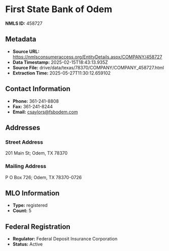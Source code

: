 # First State Bank of Odem

**NMLS ID:** 458727

## Metadata
- **Source URL:** https://nmlsconsumeraccess.org/EntityDetails.aspx/COMPANY/458727
- **Data Timestamp:** 2025-02-15T18:43:13.935Z
- **Source File:** drive/data/texas/78370/COMPANY/COMPANY_458727.html
- **Extraction Time:** 2025-05-27T11:30:12.659102

## Contact Information
- **Phone:** 361-241-8808
- **Fax:** 361-241-8244
- **Email:** csaylors@fsbodem.com

## Addresses
### Street Address
201 Main St; Odem, TX 78370

### Mailing Address
P O Box 726; Odem, TX 78370-0726

## MLO Information
- **Type:** registered
- **Count:** 5

## Federal Registration
- **Regulator:** Federal Deposit Insurance Corporation
- **Status:** Active
